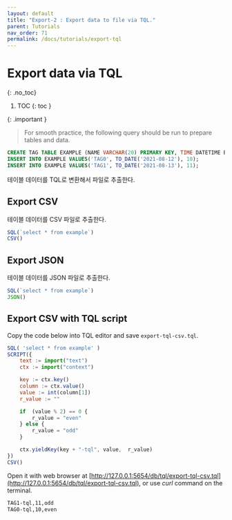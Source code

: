 ```yaml
---
layout: default
title: "Export-2 : Export data to file via TQL."
parent: Tutorials
nav_order: 71
permalink: /docs/tutorials/export-tql
---
```


# Export data via TQL
{: .no_toc}

1. TOC
{: toc }

{: .important }
> For smooth practice, the following query should be run to prepare tables and data.
```sql
CREATE TAG TABLE EXAMPLE (NAME VARCHAR(20) PRIMARY KEY, TIME DATETIME BASETIME, VALUE DOUBLE SUMMARIZED);
INSERT INTO EXAMPLE VALUES('TAG0', TO_DATE('2021-08-12'), 10);
INSERT INTO EXAMPLE VALUES('TAG1', TO_DATE('2021-08-13'), 11);
```
>

테이블 데이터를 TQL로 변환해서 파일로 추출한다.

## Export CSV

테이블 데이터를 CSV 파일로 추출한다.

```js
SQL(`select * from example`)
CSV()
```

## Export JSON

테이블 데이터를 JSON 파일로 추출한다.

```js
SQL(`select * from example`)
JSON()
```

## Export CSV with TQL script

Copy the code below into TQL editor and save `export-tql-csv.tql`.

```js
SQL( 'select * from example' )
SCRIPT({
    text := import("text")
    ctx := import("context")

    key := ctx.key()
    column := ctx.value()
    value := int(column[1])
    r_value := ""

    if  (value % 2) == 0 {
        r_value = "even"
    } else {
        r_value = "odd"
    }

    ctx.yieldKey(key + "-tql", value,  r_value)
})
CSV()
```

Open it with web browser at [http://127.0.0.1:5654/db/tql/export-tql-csv.tql](http://127.0.0.1:5654/db/tql/export-tql-csv.tql), or use *curl* command on the terminal.

```sh
TAG1-tql,11,odd
TAG0-tql,10,even
```
